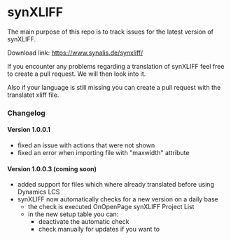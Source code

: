 # synXLIFF

The main purpose of this repo is to track issues for the latest version of synXLIFF.

Download link: https://www.synalis.de/synxliff/

If you encounter any problems regarding a translation of synXLIFF feel free to create a pull request.
We will then look into it.

Also if your language is still missing you can create a pull request with the translatet xliff file.

### Changelog

#### Version 1.0.0.1

- fixed an issue with actions that were not shown
- fixed an error when importing file with "maxwidth" attribute

#### Version 1.0.0.3 (coming soon)

- added support for files which where already translated before using Dynamics LCS
- synXLIFF now automatically checks for a new version on a daily base
  - the check is executed OnOpenPage synXLIFF Project List
  - in the new setup table you can:
    - deactivate the automatic check
    - check manually for updates if you want to
  
